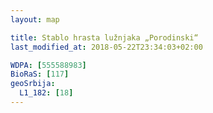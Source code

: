 ```yaml
---
layout: map

title: Stablo hrasta lužnjaka „Porodinski“
last_modified_at: 2018-05-22T23:34:03+02:00

WDPA: [555588983]
BioRaS: [117]
geoSrbija:
  L1_182: [18]
---
```

